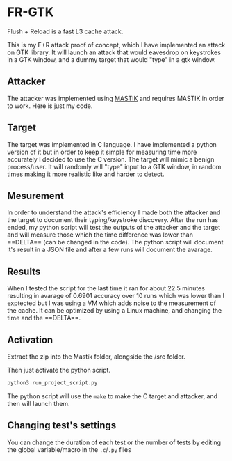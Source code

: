# FR-GTK
Flush + Reload is a fast L3 cache attack.

This is my F+R attack proof of concept, which I have implemented an attack on GTK library.
It will launch an attack that would eavesdrop on keystrokes in a GTK window, and a dummy target that would "type" in a gtk window.

## Attacker
The attacker was implemented using [MASTIK](https://cs.adelaide.edu.au/~yval/Mastik/Mastik.pdf) and requires MASTIK in order to work. Here is just my code.

## Target
The target was implemented in C language. I have implemented a python version of it but in order to keep it simple for measuring time more accurately I decided to use the C version. The target will mimic a benign process/user. It will randomly will "type" input to a GTK window, in random times making it more realistic like and harder to detect.

## Mesurement
In order to understand the attack's efficiency I made both the attacker and the target to document their typing/keystroke discovery. After the run has ended, my python script will test the outputs of the attacker and the target and will measure those which the time difference was lower than ==DELTA== (can be changed in the code).
The python script will document it's result in a JSON file and after a few runs will document the avarage.

## Results
When I tested the script for the last time it ran for about 22.5 minutes resulting in avarage of 0.6901 accuracy over 10 runs which was lower than I exptected but I was using a VM which adds noise to the measurement of the cache.
It can be optimized by using a Linux machine, and changing the time and the ==DELTA==.

## Activation

Extract the zip into the Mastik folder, alongside the /src folder.

Then just activate the python script.

```bash
python3 run_project_script.py
```
The python script will use the `make` to make the C target and attacker, and then will launch them.

## Changing test's settings
You can change the duration of each test or the number of tests by editing the global variable/macro in the `.c`/`.py` files

